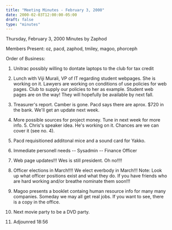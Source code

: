 ```yaml
---
title: "Meeting Minutes - February 3, 2000"
date: 2000-02-03T12:00:00-05:00
draft: false
type: "minutes"
---
```


Thursday, February 3, 2000 Minutes by Zaphod </p><p>
Members Present:  oz, pacd, zaphod, tmiley, magoo, phorceph </p><p>
Order of Business: </p><p>
1. Unitrac possibly willing to dontate laptops to the club for tax credit </p><p>
2. Lunch with Viji Murali, VP of IT regarding student webpages.   She is working on it.  Lawyers are working on conditions of use  policies for web pages.  Club to supply our policies to her as example. Student web pages are on the way!  They will hopefully be available by next fall. </p><p>
3.  Treasurer's report. Camber is gone.   Pacd says there are aprox. $720 in the bank.  We'll get an update next week. </p><p>
4.  More possible sources for project money.  Tune in next week for more info.          5.  Chris's speaker idea.  He's working on it.  Chances are we can  cover it (see no. 4). </p><p>
6.  Pacd requisitioned additonal mice and a sound card for Yakko.  </p><p>
7.  Immediate personell needs -- Sysadmin -- Finance Officer </p><p>
8.  Web page updates!!!  Wes is still president.  Oh no!!!!   </p><p>
9.  Officer elections in March!!!! We elect everbody in March!!!  Note:  Look up what officer positions exist and what they do.  If you have friends who are hard working and/or breathe nominate them soon!!! </p><p>
10.  Magoo presents a booklet containg human resource info for many many companies.  Someday we may all get real jobs. If you want to see, there is a copy in the office. </p><p>
11.  Next movie party to be a DVD party.   </p><p>
12.  Adjounred 18:56 </p><p>
          </p>
